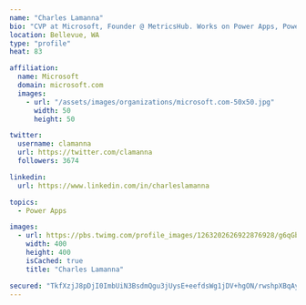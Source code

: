 ```yaml
---
name: "Charles Lamanna"
bio: "CVP at Microsoft, Founder @ MetricsHub. Works on Power Apps, Power Automate, Power Virtual Agent, Common Data Service and Dynamics 365."
location: Bellevue, WA
type: "profile"
heat: 83

affiliation:
  name: Microsoft
  domain: microsoft.com
  images:
    - url: "/assets/images/organizations/microsoft.com-50x50.jpg"
      width: 50
      height: 50

twitter:
  username: clamanna
  url: https://twitter.com/clamanna
  followers: 3674

linkedin:
  url: https://www.linkedin.com/in/charleslamanna

topics:
  - Power Apps

images:
  - url: https://pbs.twimg.com/profile_images/1263202626922876928/g6qGbHZ-_400x400.jpg
    width: 400
    height: 400
    isCached: true
    title: "Charles Lamanna"

secured: "TkfXzjJ8pDjI0ImbUiN3BsdmQgu3jUysE+eefdsWg1jDV+hgON/rwshpXBqAyJLvju/qLOp6wGiRZrFSOHQr8bPzfOu2B4EoCHWcp/Rwl9SNHzTYsFELxiPswudn7Cy1i1zlcM/2aUkepb63Rkpz2YmfpPI/kDN/0wiiRyACPEvXsS8dacGy/Ma/3sAVSlIyW/H0AtIhISJYvEOIt5twhqa8tzidyhgLtNcwN36wq4DTMYP+z9i4ns2NxuspI8zjrhtdxXdVz443TpXkLKJoOHd78RfLqthl18nJCqg9KCA2iUrut6XsTnVUm0G60fLVU35coqPH4+INSYF+b00mYbmVu7Jkv6g2ytD6fcpsq2MVL0GY1/N1VWag606ar1PW4ojBlw5ahCvl3EDOAGXHMEpHQvAT/K4wcLcGO4eUP1k=;4vUWrTCwQbatdZ+yTHlobg=="
---
```


